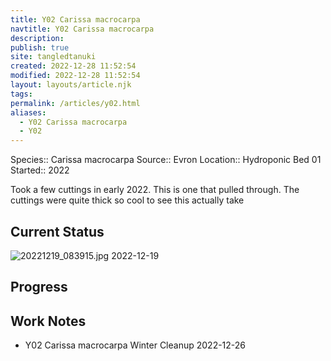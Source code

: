 ```yaml
---
title: Y02 Carissa macrocarpa
navtitle: Y02 Carissa macrocarpa
description: 
publish: true
site: tangledtanuki
created: 2022-12-28 11:52:54
modified: 2022-12-28 11:52:54
layout: layouts/article.njk
tags: 
permalink: /articles/y02.html
aliases:
  - Y02 Carissa macrocarpa
  - Y02
---
```


Species:: Carissa macrocarpa
Source:: Evron
Location:: Hydroponic Bed 01
Started:: 2022

Took a few cuttings in early 2022. This is one that pulled through. The cuttings were quite thick so cool to see this actually take

## Current Status

![20221219_083915.jpg](/img/20221219_083915.jpg)
2022-12-19

## Progress

## Work Notes

- Y02 Carissa macrocarpa Winter Cleanup 2022-12-26

